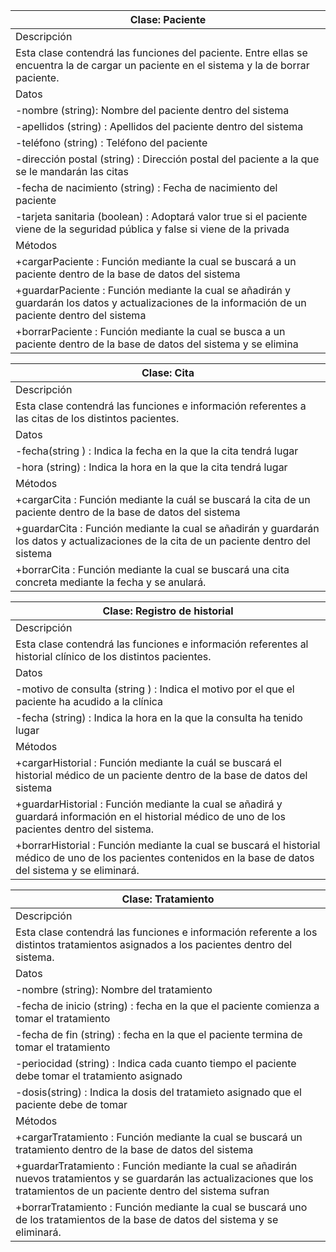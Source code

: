 
| Clase: Paciente |
| -- |
| Descripción | 
| Esta  clase  contendrá  las  funciones  del paciente. Entre ellas se encuentra la de cargar un paciente en el sistema y la de borrar paciente. |  
| Datos | 
| -nombre (string): Nombre del paciente dentro del sistema |
| -apellidos (string) : Apellidos del paciente dentro del sistema |
| -teléfono (string) : Teléfono del paciente |
| -dirección postal (string) : Dirección postal del paciente a la que se le mandarán las citas |
| -fecha de nacimiento (string) : Fecha de nacimiento del paciente |
| -tarjeta sanitaria (boolean) : Adoptará valor true si el paciente viene de la seguridad pública y false si viene de la privada |
| Métodos | 
| +cargarPaciente : Función mediante la cual se buscará a un paciente dentro de la base de datos del sistema |
| +guardarPaciente : Función mediante la cual se añadirán y guardarán los datos y actualizaciones de la información de un paciente dentro del sistema |
| +borrarPaciente : Función mediante la cual se busca a un paciente dentro de la base de datos del sistema y se elimina |






| Clase: Cita |
| -- |
| Descripción | 
| Esta  clase  contendrá  las  funciones e información referentes a las citas de los distintos pacientes. |  
| Datos | 
| -fecha(string ) : Indica la fecha en la que la cita tendrá lugar |
| -hora (string) : Indica la hora en la que la cita tendrá lugar |
| Métodos | 
| +cargarCita : Función mediante la cuál se buscará la cita de un paciente dentro de la base de datos del sistema |
| +guardarCita : Función mediante la cual se añadirán y guardarán los datos y actualizaciones de la cita de un paciente dentro del sistema |
| +borrarCita :  Función mediante la cual se buscará una cita concreta mediante la fecha y se anulará. |



| Clase: Registro de historial |
| -- |
| Descripción | 
| Esta  clase  contendrá  las  funciones e información referentes al historial clínico de los distintos pacientes. |  
| Datos | 
| -motivo de consulta (string ) : Indica el motivo por el que el paciente ha acudido a la clínica |
| -fecha (string) : Indica la hora en la que la consulta ha tenido lugar |
| Métodos | 
| +cargarHistorial : Función mediante la cuál se buscará el historial médico de un paciente dentro de la base de datos del sistema |
| +guardarHistorial : Función mediante la cual se añadirá y guardará información en el  historial médico de uno de los pacientes dentro del sistema. |
| +borrarHistorial : Función mediante la cual se buscará el historial médico de uno de los pacientes contenidos en la base de datos del sistema y se eliminará.|




| Clase: Tratamiento |
| -- |
| Descripción | 
| Esta  clase  contendrá  las  funciones e información referente a los distintos tratamientos asignados a los pacientes dentro del sistema. |  
| Datos | 
| -nombre (string): Nombre del tratamiento |
| -fecha de inicio (string) : fecha en la que el paciente comienza a tomar el tratamiento |
| -fecha de fin (string) : fecha en la que el paciente termina de tomar el tratamiento |
| -periocidad (string) : Indica cada cuanto tiempo el paciente debe tomar el tratamiento asignado |
| -dosis(string) : Indica la dosis del tratamieto asignado que el paciente debe de tomar |
| Métodos | 
| +cargarTratamiento : Función mediante la cual se buscará un tratamiento dentro de la base de datos del sistema |
| +guardarTratamiento : Función mediante la cual se añadirán nuevos tratamientos y se guardarán las actualizaciones que los tratamientos de un paciente dentro del sistema sufran |
| +borrarTratamiento : Función mediante la cual se buscará uno de los tratamientos de la base de datos del sistema y se eliminará. |




